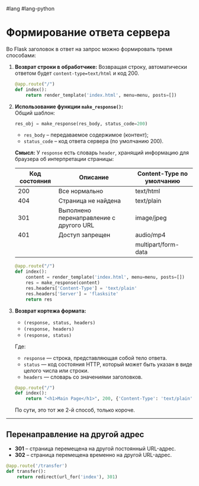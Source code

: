 #lang #lang-python 

# Формирование ответа сервера

Во Flask заголовок в ответ на запрос можно формировать тремя способами:

1. **Возврат строки в обработчике:** 
   Возвращая строку, автоматически ответом будет `content-type=text/html` и код 200.

   ```python
   @app.route("/")
   def index():
       return render_template('index.html', menu=menu, posts=[])
   ```

2. **Использование функции `make_response()`:**  
   Общий шаблон:
   ```python
   res_obj = make_response(res_body, status_code=200)
   ```

   - `res_body` – передаваемое содержимое (контент);
   - `status_code` – код ответа сервера (по умолчанию 200).

   **Смысл:** У `response` есть словарь `header`, хранящий информацию для браузера об интерпретации страницы:

   | Код состояния | Описание                                   | Content-Type по умолчанию |
   |---------------|-------------------------------------------|---------------------------|
   | 200           | Все нормально                            | text/html                 |
   | 404           | Страница не найдена                      | text/plain                |
   | 301           | Выполнено перенаправление с другого URL | image/jpeg                |
   | 401           | Доступ запрещен                          | audio/mp4                 |
   |               |                                           | multipart/form-data       |

   ```python
   @app.route("/")
   def index():
       content = render_template('index.html', menu=menu, posts=[])
       res = make_response(content)
       res.headers['Content-Type'] = 'text/plain'
       res.headers['Server'] = 'flasksite'
       return res
   ```

3. **Возврат кортежа формата:**
   - `(response, status, headers)`
   - `(response, headers)`
   - `(response, status)`

   Где:
   - `response` — строка, представляющая собой тело ответа.
   - `status` — код состояния HTTP, который может быть указан в виде целого числа или строки.
   - `headers` — словарь со значениями заголовков.

   ```python
   @app.route("/")
   def index():
       return "<h1>Main Page</h1>", 200, {'Content-Type': 'text/plain'}
   ```

   По сути, это тот же 2-й способ, только короче.

---

## Перенаправление на другой адрес

- **301** – страница перемещена на другой постоянный URL-адрес.
- **302** – страница перемещена временно на другой URL-адрес.

```python
@app.route('/transfer')
def transfer():
    return redirect(url_for('index'), 301)
```
